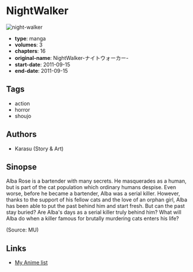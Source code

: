 # NightWalker

![night-walker](https://cdn.myanimelist.net/images/manga/2/79539.jpg)

-   **type**: manga
-   **volumes**: 3
-   **chapters**: 16
-   **original-name**: NightWalker-ナイトウォーカー-
-   **start-date**: 2011-09-15
-   **end-date**: 2011-09-15

## Tags

-   action
-   horror
-   shoujo

## Authors

-   Karasu (Story & Art)

## Sinopse

Alba Rose is a bartender with many secrets. He masquerades as a human, but is part of the cat population which ordinary humans despise. Even worse, before he became a bartender, Alba was a serial killer. However, thanks to the support of his fellow cats and the love of an orphan girl, Alba has been able to put the past behind him and start fresh. But can the past stay buried? Are Alba's days as a serial killer truly behind him? What will Alba do when a killer famous for brutally murdering cats enters his life?

(Source: MU)

## Links

-   [My Anime list](https://myanimelist.net/manga/32177/NightWalker)
